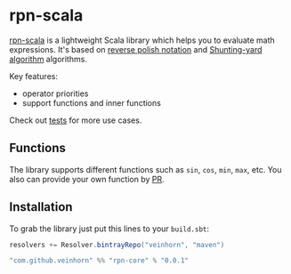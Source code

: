 # rpn-scala

[rpn-scala](https://github.com/VEINHORN/scala-rpn) is a lightweight Scala library which helps you to evaluate math expressions. It's based on [reverse polish notation](https://en.wikipedia.org/wiki/Reverse_Polish_notation) and [Shunting-yard algorithm](https://en.wikipedia.org/wiki/Shunting-yard_algorithm) algorithms.

Key features:

* operator priorities
* support functions and inner functions

Check out [tests](https://github.com/VEINHORN/scala-rpn/blob/master/rpn/src/test/scala/com/github/veinhorn/rpn/test/ReversePolishNotationSpec.scala) for more use cases.

## Functions

The library supports different functions such as `sin`, `cos`, `min`, `max`, etc. You also can provide your own function by [PR](https://github.com/VEINHORN/scala-rpn/pulls).

## Installation

To grab the library just put this lines to your `build.sbt`:

```scala
resolvers += Resolver.bintrayRepo("veinhorn", "maven")

"com.github.veinhorn" %% "rpn-core" % "0.0.1"
```
